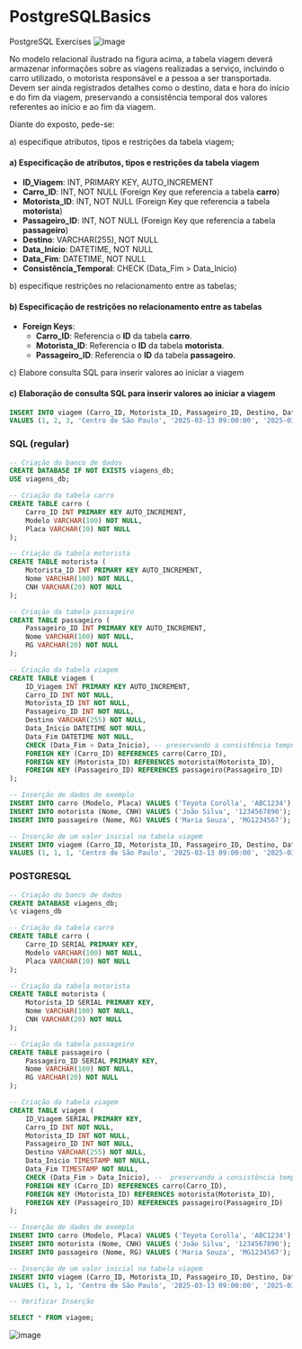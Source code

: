 # PostgreSQLBasics
PostgreSQL Exercises
![image](https://github.com/user-attachments/assets/f13e8b94-ff2a-4c2a-b5e2-b3d7e534e408)

No modelo relacional ilustrado na figura acima, a tabela viagem deverá armazenar informações sobre as viagens realizadas a serviço, incluindo o carro utilizado, o motorista responsável e a pessoa a ser transportada. Devem ser ainda registrados detalhes como o destino, data e hora do início e do fim da viagem, preservando a consistência temporal dos valores referentes ao início e ao fim da viagem.

Diante do exposto, pede-se:

a) especifique atributos, tipos e restrições da tabela viagem;

#### a) Especificação de atributos, tipos e restrições da tabela viagem
- **ID_Viagem**: INT, PRIMARY KEY, AUTO_INCREMENT
- **Carro_ID**: INT, NOT NULL (Foreign Key que referencia a tabela **carro**)
- **Motorista_ID**: INT, NOT NULL (Foreign Key que referencia a tabela **motorista**)
- **Passageiro_ID**: INT, NOT NULL (Foreign Key que referencia a tabela **passageiro**)
- **Destino**: VARCHAR(255), NOT NULL
- **Data_Inicio**: DATETIME, NOT NULL
- **Data_Fim**: DATETIME, NOT NULL
- **Consistência_Temporal**: CHECK (Data_Fim > Data_Inicio)

b) especifique restrições no relacionamento entre as tabelas;

#### b) Especificação de restrições no relacionamento entre as tabelas
- **Foreign Keys**:
  - **Carro_ID**: Referencia o **ID** da tabela **carro**.
  - **Motorista_ID**: Referencia o **ID** da tabela **motorista**.
  - **Passageiro_ID**: Referencia o **ID** da tabela **passageiro**.

c) Elabore consulta SQL para inserir valores ao iniciar a viagem

#### c) Elaboração de consulta SQL para inserir valores ao iniciar a viagem
```sql
INSERT INTO viagem (Carro_ID, Motorista_ID, Passageiro_ID, Destino, Data_Inicio, Data_Fim)
VALUES (1, 2, 3, 'Centro de São Paulo', '2025-03-13 09:00:00', '2025-03-13 11:00:00');
```

### SQL (regular)
```sql
-- Criação do banco de dados
CREATE DATABASE IF NOT EXISTS viagens_db;
USE viagens_db;

-- Criação da tabela carro
CREATE TABLE carro (
    Carro_ID INT PRIMARY KEY AUTO_INCREMENT,
    Modelo VARCHAR(100) NOT NULL,
    Placa VARCHAR(10) NOT NULL
);

-- Criação da tabela motorista
CREATE TABLE motorista (
    Motorista_ID INT PRIMARY KEY AUTO_INCREMENT,
    Nome VARCHAR(100) NOT NULL,
    CNH VARCHAR(20) NOT NULL
);

-- Criação da tabela passageiro
CREATE TABLE passageiro (
    Passageiro_ID INT PRIMARY KEY AUTO_INCREMENT,
    Nome VARCHAR(100) NOT NULL,
    RG VARCHAR(20) NOT NULL
);

-- Criação da tabela viagem
CREATE TABLE viagem (
    ID_Viagem INT PRIMARY KEY AUTO_INCREMENT,
    Carro_ID INT NOT NULL,
    Motorista_ID INT NOT NULL,
    Passageiro_ID INT NOT NULL,
    Destino VARCHAR(255) NOT NULL,
    Data_Inicio DATETIME NOT NULL,
    Data_Fim DATETIME NOT NULL,
    CHECK (Data_Fim > Data_Inicio), -- preservando a consistência temporal dos valores referentes ao início e ao fim da viagem.
    FOREIGN KEY (Carro_ID) REFERENCES carro(Carro_ID),
    FOREIGN KEY (Motorista_ID) REFERENCES motorista(Motorista_ID),
    FOREIGN KEY (Passageiro_ID) REFERENCES passageiro(Passageiro_ID)
);

-- Inserção de dados de exemplo
INSERT INTO carro (Modelo, Placa) VALUES ('Toyota Corolla', 'ABC1234');
INSERT INTO motorista (Nome, CNH) VALUES ('João Silva', '1234567890');
INSERT INTO passageiro (Nome, RG) VALUES ('Maria Souza', 'MG1234567');

-- Inserção de um valor inicial na tabela viagem
INSERT INTO viagem (Carro_ID, Motorista_ID, Passageiro_ID, Destino, Data_Inicio, Data_Fim)
VALUES (1, 1, 1, 'Centro de São Paulo', '2025-03-13 09:00:00', '2025-03-13 11:00:00');
```
### POSTGRESQL
```sql
-- Criação do banco de dados
CREATE DATABASE viagens_db;
\c viagens_db

-- Criação da tabela carro
CREATE TABLE carro (
    Carro_ID SERIAL PRIMARY KEY,
    Modelo VARCHAR(100) NOT NULL,
    Placa VARCHAR(10) NOT NULL
);

-- Criação da tabela motorista
CREATE TABLE motorista (
    Motorista_ID SERIAL PRIMARY KEY,
    Nome VARCHAR(100) NOT NULL,
    CNH VARCHAR(20) NOT NULL
);

-- Criação da tabela passageiro
CREATE TABLE passageiro (
    Passageiro_ID SERIAL PRIMARY KEY,
    Nome VARCHAR(100) NOT NULL,
    RG VARCHAR(20) NOT NULL
);

-- Criação da tabela viagem
CREATE TABLE viagem (
    ID_Viagem SERIAL PRIMARY KEY,
    Carro_ID INT NOT NULL,
    Motorista_ID INT NOT NULL,
    Passageiro_ID INT NOT NULL,
    Destino VARCHAR(255) NOT NULL,
    Data_Inicio TIMESTAMP NOT NULL,
    Data_Fim TIMESTAMP NOT NULL,
    CHECK (Data_Fim > Data_Inicio), --  preservando a consistência temporal dos valores referentes ao início e ao fim da viagem.
    FOREIGN KEY (Carro_ID) REFERENCES carro(Carro_ID),
    FOREIGN KEY (Motorista_ID) REFERENCES motorista(Motorista_ID),
    FOREIGN KEY (Passageiro_ID) REFERENCES passageiro(Passageiro_ID)
);

-- Inserção de dados de exemplo
INSERT INTO carro (Modelo, Placa) VALUES ('Toyota Corolla', 'ABC1234');
INSERT INTO motorista (Nome, CNH) VALUES ('João Silva', '1234567890');
INSERT INTO passageiro (Nome, RG) VALUES ('Maria Souza', 'MG1234567');

-- Inserção de um valor inicial na tabela viagem
INSERT INTO viagem (Carro_ID, Motorista_ID, Passageiro_ID, Destino, Data_Inicio, Data_Fim)
VALUES (1, 1, 1, 'Centro de São Paulo', '2025-03-13 09:00:00', '2025-03-13 11:00:00');

-- Verificar Inserção

SELECT * FROM viagem;

```
![image](https://github.com/user-attachments/assets/96a24e3e-471f-48f3-b762-a55742f5d4b7)
